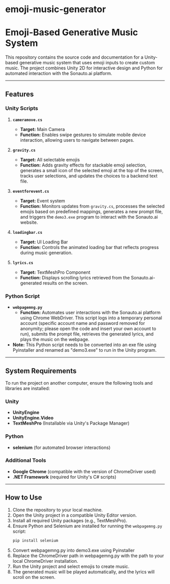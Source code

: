# emoji-music-generator
# Emoji-Based Generative Music System

This repository contains the source code and documentation for a Unity-based generative music system that uses emoji inputs to create custom music. The project combines Unity 2D for interactive design and Python for automated interaction with the Sonauto.ai platform.

---

## Features

### Unity Scripts
1. **`cameramove.cs`**
   - **Target:** Main Camera
   - **Function:** Enables swipe gestures to simulate mobile device interaction, allowing users to navigate between pages.

2. **`gravity.cs`**
   - **Target:** All selectable emojis
   - **Function:** Adds gravity effects for stackable emoji selection, generates a small icon of the selected emoji at the top of the screen, tracks user selections, and updates the choices to a backend text file.

3. **`eventforevent.cs`**
   - **Target:** Event system
   - **Function:** Monitors updates from `gravity.cs`, processes the selected emojis based on predefined mappings, generates a new prompt file, and triggers the `demo3.exe` program to interact with the Sonauto.ai website.

4. **`loadingbar.cs`**
   - **Target:** UI Loading Bar
   - **Function:** Controls the animated loading bar that reflects progress during music generation.

5. **`lyrics.cs`**
   - **Target:** TextMeshPro Component
   - **Function:** Displays scrolling lyrics retrieved from the Sonauto.ai-generated results on the screen.

### Python Script
- **`webpagemng.py`**
  - **Function:** Automates user interactions with the Sonauto.ai platform using Chrome WebDriver. This script logs into a temporary personal account (specific account name and password removed for anonymity; please open the code and insert your own account to run), submits the prompt file, retrieves the generated lyrics, and plays the music on the webpage.
- **Note:** This Python script needs to be converted into an exe file using Pyinstaller and renamed as "demo3.exe" to run in the Unity program. 


---

## System Requirements

To run the project on another computer, ensure the following tools and libraries are installed:

### Unity
- **UnityEngine**
- **UnityEngine.Video**
- **TextMeshPro** (Installable via Unity's Package Manager)

### Python
- **selenium** (for automated browser interactions)

### Additional Tools
- **Google Chrome** (compatible with the version of ChromeDriver used)
- **.NET Framework** (required for Unity's C# scripts)

---

## How to Use

1. Clone the repository to your local machine.
2. Open the Unity project in a compatible Unity Editor version.
3. Install all required Unity packages (e.g., TextMeshPro).
4. Ensure Python and Selenium are installed for running the `webpagemng.py` script:
   ```bash
   pip install selenium
5. Convert webpagemng.py into demo3.exe using Pyinstaller
6. Replace the ChromeDriver path in webpagemng.py with the path to your local ChromeDriver installation.
7. Run the Unity project and select emojis to create music.
8. The generated music will be played automatically, and the lyrics will scroll on the screen.
